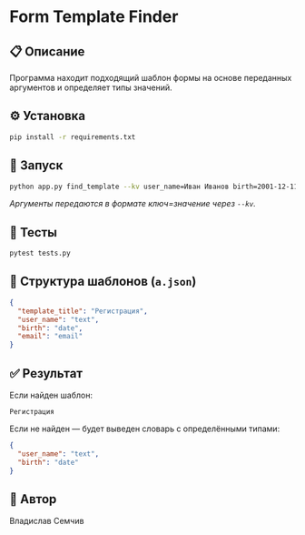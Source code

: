 # Form Template Finder

## 📋 Описание

Программа находит подходящий шаблон формы на основе переданных аргументов и определяет типы значений.

## ⚙️ Установка

```bash
pip install -r requirements.txt
```

## 🚀 Запуск

```bash
python app.py find_template --kv user_name=Иван Иванов birth=2001-12-11
```

_Аргументы передаются в формате ключ=значение через `--kv`._

## 🧪 Тесты

```bash
pytest tests.py
```

## 📁 Структура шаблонов (`a.json`)

```json
{
  "template_title": "Регистрация",
  "user_name": "text",
  "birth": "date",
  "email": "email"
}
```

## ✅ Результат

Если найден шаблон:  
```
Регистрация
```

Если не найден — будет выведен словарь с определёнными типами:
```json
{
  "user_name": "text",
  "birth": "date"
}
```

## 👤 Автор

Владислав Семчив


